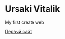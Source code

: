 # Ursaki Vitalik
My first create web

 [Первый сайт](https://vetalin4ik.github.io/GetHub/Index.html "Первый сайт")
